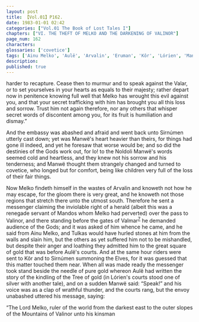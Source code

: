 ```yaml
---
layout: post
title: 【Vol.01】P162.
date: 1983-01-01 02:42
categories: ["Vol.01 The Book of Lost Tales I"]
chapters: ["VI. THE THEFT OF MELKO AND THE DARKENING OF VALINOR"]
page_num: 162
characters: 
glossaries: ['covetice']
tags: ['Ainu Melko', 'Aulë', 'Arvalin', 'Eruman', 'Kôr', 'Lórien', 'Mandos', 'Manwë', 'Melko', 'Mountains of Valinor', 'Noldoli', 'Simúmen', 'Tulkas', 'Valmar']
description: 
published: true
---
```


<p style="text-indent: 0;">
harder to recapture. Cease then to murmur and to speak against the Valar, or to set yourselves in your hearts as equals to their majesty; rather depart now in penitence knowing full well that Melko has wrought this evil against you, and that your secret trafficking with him has brought you all this loss and sorrow. Trust him not again therefore, nor any others that whisper secret words of discontent among you, for its fruit is humiliation and dismay.”
</p>

And the embassy was abashed and afraid and went back unto Sirnúmen utterly cast down; yet was Manwë's heart heavier than theirs, for things had gone ill indeed, and yet he foresaw that worse would be; and so did the destinies of the Gods work out, for lo! to the Noldoli Manwë's words seemed cold and heartless, and they knew not his sorrow and his tenderness; and Manwë thought them strangely changed and turned to covetice, who longed but for comfort, being like children very full of the loss of their fair things.

Now Melko findeth himself in the wastes of Arvalin and knoweth not how he may escape, for the gloom there is very great, and he knoweth not those regions that stretch there unto the utmost south. Therefore he sent a messenger claiming the inviolable right of a herald (albeit this was a renegade servant of Mandos whom Melko had perverted) over the pass to Valinor, and there standing before the gates of Valmar<SUP>[7]({{site.baseurl}}/vol01-p171)</SUP> he demanded audience of the Gods; and it was asked of him whence he came, and he said from Ainu Melko, and Tulkas would have hurled stones at him from the walls and slain him, but the others as yet suffered him not to be mishandled, but despite their anger and loathing they admitted him to the great square of gold that was before Aulë's courts. And at the same hour riders were sent to Kôr and to Sirnúmen summoning the Elves, for it was guessed that this matter touched them near. When all was made ready the messenger took stand beside the needle of pure gold whereon Aulë had written the story of the kindling of the Tree of gold (in Lórien's courts stood one of silver with another tale), and on a sudden Manwë said: “Speak!” and his voice was as a clap of wrathful thunder, and the courts rang, but the envoy unabashed uttered his message, saying:

“The Lord Melko, ruler of the world from the darkest east to the outer slopes of the Mountains of Valinor unto his kinsman

